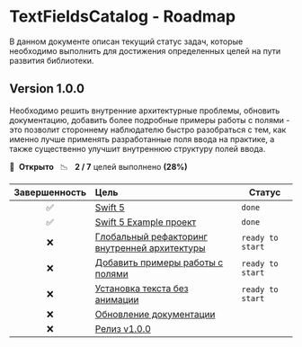 # TextFieldsCatalog - Roadmap

В данном документе описан текущий статус задач, которые необходимо выполнить для достижения определенных целей на пути развития библиотеки.

## Version 1.0.0

Необходимо решить внутренние архитектурные проблемы, обновить документацию, добавить более подробные примеры работы с полями - это позволит стороннему наблюдателю быстро разобраться с тем, как именно лучше применять разработанные поля ввода на практике, а также существенно улучшит внутреннюю структуру полей ввода.

🚀 &nbsp;**Открыто** &nbsp;&nbsp;📉 &nbsp;&nbsp;**2 / 7** целей выполнено **(28%)**

| Завершенность | Цель | Статус |
| :---: | :--- | --- |
| ✅ | [Swift 5](https://github.com/chausovSurfStudio/TextFieldsCatalog/issues/24) |`done`|
| ✅ | [Swift 5 Example проект](https://github.com/chausovSurfStudio/TextFieldsCatalog/issues/25) |`done`|
| ❌ | [Глобальный рефакторинг внутренней архитектуры](https://github.com/chausovSurfStudio/TextFieldsCatalog/issues/9) |`ready to start`|
| ❌ | [Добавить примеры работы с полями](https://github.com/chausovSurfStudio/TextFieldsCatalog/issues/7) |`ready to start`|
| ❌ | [Установка текста без анимации](https://github.com/chausovSurfStudio/TextFieldsCatalog/issues/26) |`ready to start`|
| ❌ | [Обновление документации](https://github.com/chausovSurfStudio/TextFieldsCatalog/issues/27) | |
| ❌ | [Релиз v1.0.0](https://github.com/chausovSurfStudio/TextFieldsCatalog/issues/28) | |